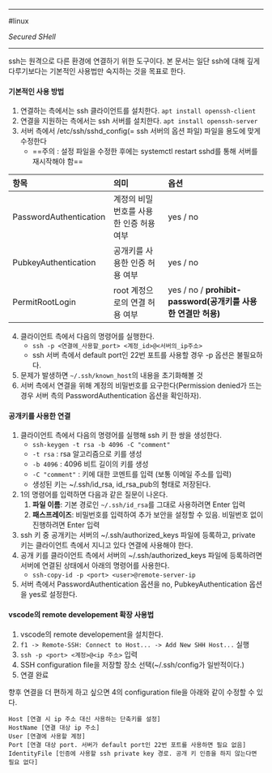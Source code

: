 
---

#linux

*Secured SHell*

---

ssh는 원격으로 다른 환경에 연결하기 위한 도구이다.
본 문서는 일단 ssh에 대해 깊게 다루기보다는 기본적인 사용법만 숙지하는 것을 목표로 한다.

#### 기본적인 사용 방법

1. 연결하는 측에서는 ssh 클라이언트를 설치한다. `apt install openssh-client`
2. 연결을 지원하는 측에서는 ssh 서버를 설치한다. `apt install openssh-server`
3. 서버 측에서 /etc/ssh/sshd_config(= ssh 서버의 옵션 파일) 파일을 용도에 맞게 수정한다
	- ==주의 : 설정 파일을 수정한 후에는 systemctl restart sshd를 통해 서버를 재시작해야 함==

| 항목                   | 의미                                    | 옵션                                                          |
|:---------------------- |:--------------------------------------- |:------------------------------------------------------------- |
| PasswordAuthentication | 계정의 비밀번호를 사용한 인증 허용 여부 | yes / no                                                      |
| PubkeyAuthentication   | 공개키를 사용한 인증 허용 여부          | yes / no                                                      |
| PermitRootLogin        | root 계정으로의 연결 허용 여부          | yes / no / **prohibit-password(공개키를 사용한 연결만 허용)** |

4. 클라이언트 측에서 다음의 명령어를 실행한다. 
	- `ssh -p <연결에_사용할_port> <계정_id>@<서버의_ip주소>`
	- ssh 서버 측에서 default port인 22번 포트를 사용할 경우 -p 옵션은 불필요하다.
5. 문제가 발생하면 `~/.ssh/known_host`의 내용을 초기화해볼 것
6. 서버 측에서 연결을 위해 계정의 비밀번호를 요구한다(Permission denied가 뜨는 경우 서버 측의 PasswordAuthentication 옵션을 확인하자).

#### 공개키를 사용한 연결

1. 클라이언트 측에서 다음의 명령어를 실행해 ssh 키 한 쌍을 생성한다. 
	- `ssh-keygen -t rsa -b 4096 -C "comment"`
	- `-t rsa` : rsa 알고리즘으로 키를 생성
	- `-b 4096` : 4096 비트 길이의 키를 생성
	- `-C "comment"` : 키에 대한 코멘트를 입력 (보통 이메일 주소를 입력)
	- 생성된 키는 ~/.ssh/id_rsa, id_rsa_pub의 형태로 저장된다.
2. 1의 명령어를 입력하면 다음과 같은 질문이 나온다.
	1. **파일 이름**: 기본 경로인 `~/.ssh/id_rsa`를 그대로 사용하려면 Enter 입력
	2. **패스프레이즈**: 비밀번호를 입력하여 추가 보안을 설정할 수 있음. 비밀번호 없이 진행하려면 Enter 입력
3. ssh 키 중 공개키는 서버의 ~/.ssh/authorized_keys 파일에 등록하고, private 키는 클라이언트 측에서 지니고 있다 연결에 사용해야 한다.
4. 공개 키를 클라이언트 측에서 서버의 ~/.ssh/authorized_keys 파일에 등록하려면 서버에 연결된 상태에서 아래의 명령어를 사용한다.
	- `ssh-copy-id -p <port> <user>@remote-server-ip`
5. 서버 측에서 PasswordAuthentication 옵션을 no, PubkeyAuthentication 옵션을 yes로 설정한다.

#### vscode의 remote developement 확장 사용법

1. vscode의 remote developement을 설치한다.
2. `f1 -> Remote-SSH: Connect to Host... -> Add New SHH Host...` 실행
3. `ssh -p <port> <계정>@<ip 주소>` 입력
4. SSH configuration file을 저장할 장소 선택(~/.ssh/config가 일반적이다.)
5. 연결 완료

향후 연결을 더 편하게 하고 싶으면 4의 configuration file을 아래와 같이 수정할 수 있다.

```
Host [연결 시 ip 주소 대신 사용하는 단축키를 설정]
HostName [연결 대상 ip 주소]
User [연결에 사용할 계정]
Port [연결 대상 port. 서버가 default port인 22번 포트를 사용하면 필요 없음]
IdentityFile [인증에 사용할 ssh private key 경로. 공개 키 인증을 하지 않는다면 필요 없다]
```

